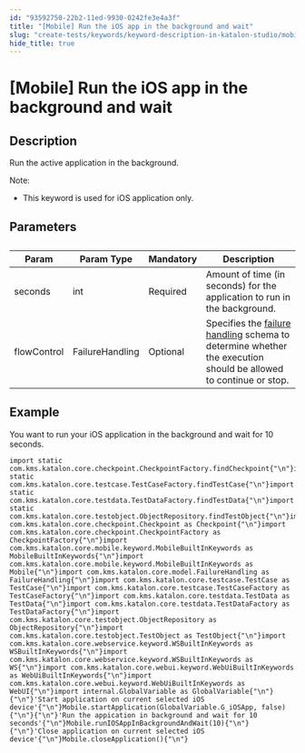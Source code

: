 ```yaml
---
id: "93592750-22b2-11ed-9930-0242fe3e4a3f"
title: "[Mobile] Run the iOS app in the background and wait"
slug: "create-tests/keywords/keyword-description-in-katalon-studio/mobile-keywords/mobile-run-the-ios-app-in-the-background-and-wait"
hide_title: true
---
```


# <a id="id_0" class="anchor_top_offset"/><a id="ariaid-title1" class="anchor_top_offset"/>[Mobile] Run the iOS app in the background and wait


## <a id="id_0__id_1" class="anchor_top_offset"/>Description  

              
<p xmlns="http://www.w3.org/1999/xhtml" className="p">Run the active application in the background.</p> 
      
<div xmlns="http://www.w3.org/1999/xhtml" className="note note note_note"><span className="note__title">Note:</span> 
  <ul className="ul"><li className="li"><p className="p">This keyword is used for iOS application only.</p></li></ul>
</div>
      

## <a id="id_0__id_2" class="anchor_top_offset"/>Parameters  

              
<table xmlns="http://www.w3.org/1999/xhtml" className="table anchor_top_offset" id="id_0__24d9b4d2-84cd-4f93-b1ba-12a26bce60b1"><caption /><thead className="thead"><tr className><th className="entry anchor_top_offset" id="id_0__24d9b4d2-84cd-4f93-b1ba-12a26bce60b1__entry__1">Param</th><th className="entry anchor_top_offset" id="id_0__24d9b4d2-84cd-4f93-b1ba-12a26bce60b1__entry__2">Param Type</th><th className="entry anchor_top_offset" id="id_0__24d9b4d2-84cd-4f93-b1ba-12a26bce60b1__entry__3">Mandatory</th><th className="entry anchor_top_offset" id="id_0__24d9b4d2-84cd-4f93-b1ba-12a26bce60b1__entry__4">Description</th></tr></thead><tbody className="tbody"><tr className><td className="entry" headers="id_0__24d9b4d2-84cd-4f93-b1ba-12a26bce60b1__entry__1 id_0__24d9b4d2-84cd-4f93-b1ba-12a26bce60b1__entry__2 id_0__24d9b4d2-84cd-4f93-b1ba-12a26bce60b1__entry__3 id_0__24d9b4d2-84cd-4f93-b1ba-12a26bce60b1__entry__4 ">seconds</td><td className="entry" headers="id_0__24d9b4d2-84cd-4f93-b1ba-12a26bce60b1__entry__1 id_0__24d9b4d2-84cd-4f93-b1ba-12a26bce60b1__entry__2 id_0__24d9b4d2-84cd-4f93-b1ba-12a26bce60b1__entry__3 id_0__24d9b4d2-84cd-4f93-b1ba-12a26bce60b1__entry__4 ">int</td><td className="entry" headers="id_0__24d9b4d2-84cd-4f93-b1ba-12a26bce60b1__entry__1 id_0__24d9b4d2-84cd-4f93-b1ba-12a26bce60b1__entry__2 id_0__24d9b4d2-84cd-4f93-b1ba-12a26bce60b1__entry__3 id_0__24d9b4d2-84cd-4f93-b1ba-12a26bce60b1__entry__4 ">Required</td><td className="entry" headers="id_0__24d9b4d2-84cd-4f93-b1ba-12a26bce60b1__entry__1 id_0__24d9b4d2-84cd-4f93-b1ba-12a26bce60b1__entry__2 id_0__24d9b4d2-84cd-4f93-b1ba-12a26bce60b1__entry__3 id_0__24d9b4d2-84cd-4f93-b1ba-12a26bce60b1__entry__4 ">Amount of time (in seconds) for the application to run in the         background.</td></tr><tr className><td className="entry" headers="id_0__24d9b4d2-84cd-4f93-b1ba-12a26bce60b1__entry__1 id_0__24d9b4d2-84cd-4f93-b1ba-12a26bce60b1__entry__2 id_0__24d9b4d2-84cd-4f93-b1ba-12a26bce60b1__entry__3 id_0__24d9b4d2-84cd-4f93-b1ba-12a26bce60b1__entry__4 ">flowControl</td><td className="entry" headers="id_0__24d9b4d2-84cd-4f93-b1ba-12a26bce60b1__entry__1 id_0__24d9b4d2-84cd-4f93-b1ba-12a26bce60b1__entry__2 id_0__24d9b4d2-84cd-4f93-b1ba-12a26bce60b1__entry__3 id_0__24d9b4d2-84cd-4f93-b1ba-12a26bce60b1__entry__4 ">FailureHandling</td><td className="entry" headers="id_0__24d9b4d2-84cd-4f93-b1ba-12a26bce60b1__entry__1 id_0__24d9b4d2-84cd-4f93-b1ba-12a26bce60b1__entry__2 id_0__24d9b4d2-84cd-4f93-b1ba-12a26bce60b1__entry__3 id_0__24d9b4d2-84cd-4f93-b1ba-12a26bce60b1__entry__4 ">Optional</td><td className="entry" headers="id_0__24d9b4d2-84cd-4f93-b1ba-12a26bce60b1__entry__1 id_0__24d9b4d2-84cd-4f93-b1ba-12a26bce60b1__entry__2 id_0__24d9b4d2-84cd-4f93-b1ba-12a26bce60b1__entry__3 id_0__24d9b4d2-84cd-4f93-b1ba-12a26bce60b1__entry__4 ">Specifies the  <a className="xref" href="/docs/maintain/configure-failure-handling-settings-in-katalon-studio">failure handling</a> schema to         determine whether the execution should be allowed to continue or         stop.</td></tr></tbody></table> 
      

## <a id="id_0__id_3" class="anchor_top_offset"/>Example 

              
<p xmlns="http://www.w3.org/1999/xhtml" className="p">You want to run your iOS application in the background and wait   for 10 seconds. </p> 
              
<pre xmlns="http://www.w3.org/1999/xhtml" className="pre codeblock"><code>import static com.kms.katalon.core.checkpoint.CheckpointFactory.findCheckpoint{"\n"}import static com.kms.katalon.core.testcase.TestCaseFactory.findTestCase{"\n"}import static com.kms.katalon.core.testdata.TestDataFactory.findTestData{"\n"}import static com.kms.katalon.core.testobject.ObjectRepository.findTestObject{"\n"}import com.kms.katalon.core.checkpoint.Checkpoint as Checkpoint{"\n"}import com.kms.katalon.core.checkpoint.CheckpointFactory as CheckpointFactory{"\n"}import com.kms.katalon.core.mobile.keyword.MobileBuiltInKeywords as MobileBuiltInKeywords{"\n"}import com.kms.katalon.core.mobile.keyword.MobileBuiltInKeywords as Mobile{"\n"}import com.kms.katalon.core.model.FailureHandling as FailureHandling{"\n"}import com.kms.katalon.core.testcase.TestCase as TestCase{"\n"}import com.kms.katalon.core.testcase.TestCaseFactory as TestCaseFactory{"\n"}import com.kms.katalon.core.testdata.TestData as TestData{"\n"}import com.kms.katalon.core.testdata.TestDataFactory as TestDataFactory{"\n"}import com.kms.katalon.core.testobject.ObjectRepository as ObjectRepository{"\n"}import com.kms.katalon.core.testobject.TestObject as TestObject{"\n"}import com.kms.katalon.core.webservice.keyword.WSBuiltInKeywords as WSBuiltInKeywords{"\n"}import com.kms.katalon.core.webservice.keyword.WSBuiltInKeywords as WS{"\n"}import com.kms.katalon.core.webui.keyword.WebUiBuiltInKeywords as WebUiBuiltInKeywords{"\n"}import com.kms.katalon.core.webui.keyword.WebUiBuiltInKeywords as WebUI{"\n"}import internal.GlobalVariable as GlobalVariable{"\n"}{"\n"}'Start application on current selected iOS device'{"\n"}Mobile.startApplication(GlobalVariable.G_iOSApp, false){"\n"}{"\n"}'Run the appication in background and wait for 10 seconds'{"\n"}Mobile.runIOSAppInBackgroundAndWait(10){"\n"}{"\n"}'Close application on current selected iOS device'{"\n"}Mobile.closeApplication(){"\n"}</code></pre> 
            
